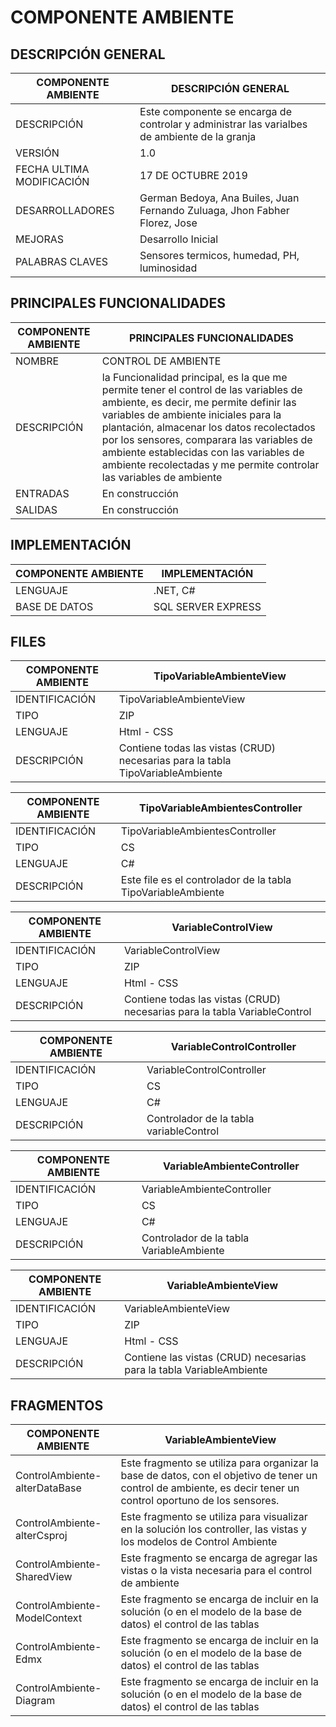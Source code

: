 # COMPONENTE AMBIENTE

## DESCRIPCIÓN GENERAL

| COMPONENTE AMBIENTE | DESCRIPCIÓN GENERAL |
| -- | -- |
| DESCRIPCIÓN | Este componente se encarga de controlar y administrar las varialbes de ambiente de la granja |
| VERSIÓN | 1.0 |
| FECHA ULTIMA MODIFICACIÓN | 17 DE OCTUBRE 2019 |
| DESARROLLADORES | German Bedoya, Ana Builes, Juan Fernando Zuluaga, Jhon Fabher Florez, Jose |
| MEJORAS | Desarrollo Inicial |
| PALABRAS CLAVES | Sensores termicos, humedad, PH, luminosidad |

## PRINCIPALES FUNCIONALIDADES

| COMPONENTE AMBIENTE | PRINCIPALES FUNCIONALIDADES |
| -- | -- |
| NOMBRE | CONTROL DE AMBIENTE |
| DESCRIPCIÓN | la Funcionalidad principal, es la que me permite tener el control de las variables de ambiente, es decir, me permite definir las variables de ambiente iniciales para la plantación,  almacenar los datos recolectados por los sensores, comparara las variables de ambiente establecidas con las variables de ambiente recolectadas y me permite controlar las variables de ambiente  |
| ENTRADAS | En construcción |
| SALIDAS | En construcción |

## IMPLEMENTACIÓN

| COMPONENTE AMBIENTE | IMPLEMENTACIÓN |
| -- | -- |
| LENGUAJE | .NET, C# |
| BASE DE DATOS | SQL SERVER EXPRESS |

## FILES

| COMPONENTE AMBIENTE | TipoVariableAmbienteView |
| -- | -- |
| IDENTIFICACIÓN | TipoVariableAmbienteView |
| TIPO | ZIP |
| LENGUAJE | Html - CSS |
| DESCRIPCIÓN | Contiene todas las vistas (CRUD) necesarias para la tabla TipoVariableAmbiente |

| COMPONENTE AMBIENTE | TipoVariableAmbientesController |
| -- | -- |
| IDENTIFICACIÓN | TipoVariableAmbientesController |
| TIPO | CS |
| LENGUAJE | C# |
| DESCRIPCIÓN | Este file es el controlador de la tabla TipoVariableAmbiente |

| COMPONENTE AMBIENTE | VariableControlView |
| -- | -- |
| IDENTIFICACIÓN | VariableControlView |
| TIPO | ZIP |
| LENGUAJE | Html - CSS |
| DESCRIPCIÓN | Contiene todas las vistas (CRUD) necesarias para la tabla VariableControl |

| COMPONENTE AMBIENTE | VariableControlController |
| -- | -- |
| IDENTIFICACIÓN | VariableControlController |
| TIPO | CS |
| LENGUAJE | C# |
| DESCRIPCIÓN | Controlador de la tabla variableControl |

| COMPONENTE AMBIENTE | VariableAmbienteController |
| -- | -- |
| IDENTIFICACIÓN | VariableAmbienteController |
| TIPO | CS |
| LENGUAJE | C# |
| DESCRIPCIÓN | Controlador de la tabla VariableAmbiente |


| COMPONENTE AMBIENTE | VariableAmbienteView |
| -- | -- |
| IDENTIFICACIÓN | VariableAmbienteView |
| TIPO | ZIP |
| LENGUAJE | Html - CSS |
| DESCRIPCIÓN | Contiene las vistas (CRUD) necesarias para la tabla VariableAmbiente |


## FRAGMENTOS

| COMPONENTE AMBIENTE | VariableAmbienteView |
| -- | -- |
| ControlAmbiente-alterDataBase | Este fragmento se utiliza para organizar la base de datos, con el objetivo de tener un control de ambiente, es decir tener un control oportuno de los sensores.|
| ControlAmbiente-alterCsproj | Este fragmento se utiliza para visualizar en la solución los controller, las vistas y los modelos de Control Ambiente |
| ControlAmbiente-SharedView | Este fragmento se encarga de agregar las vistas o la vista necesaria para el control de ambiente |
| ControlAmbiente-ModelContext | Este fragmento se encarga de incluir en la solución (o en el modelo de la base de datos) el control de las tablas |
| ControlAmbiente-Edmx | Este fragmento se encarga de incluir en la solución (o en el modelo de la base de datos) el control de las tablas |
| ControlAmbiente-Diagram | Este fragmento se encarga de incluir en la solución (o en el modelo de la base de datos) el control de las tablas |






